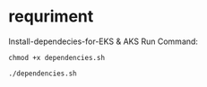 # requriment
Install-dependecies-for-EKS &amp; AKS
Run Command:

    chmod +x dependencies.sh
    
    ./dependencies.sh
